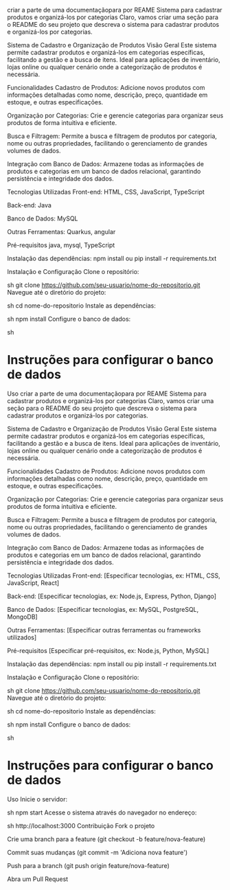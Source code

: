 criar a parte de uma documentaçãopara por REAME Sistema para cadastrar produtos e organizá-los por categorias
Claro, vamos criar uma seção para o README do seu projeto que descreva o sistema para cadastrar produtos e organizá-los por categorias.

Sistema de Cadastro e Organização de Produtos
Visão Geral
Este sistema permite cadastrar produtos e organizá-los em categorias específicas, facilitando a gestão e a busca de itens. Ideal para aplicações de inventário, lojas online ou qualquer cenário onde a categorização de produtos é necessária.

Funcionalidades
Cadastro de Produtos: Adicione novos produtos com informações detalhadas como nome, descrição, preço, quantidade em estoque, e outras especificações.

Organização por Categorias: Crie e gerencie categorias para organizar seus produtos de forma intuitiva e eficiente.

Busca e Filtragem: Permite a busca e filtragem de produtos por categoria, nome ou outras propriedades, facilitando o gerenciamento de grandes volumes de dados.

Integração com Banco de Dados: Armazene todas as informações de produtos e categorias em um banco de dados relacional, garantindo persistência e integridade dos dados.

Tecnologias Utilizadas
Front-end: HTML, CSS, JavaScript, TypeScript

Back-end: Java

Banco de Dados: MySQL

Outras Ferramentas: Quarkus, angular

Pré-requisitos
java, mysql, TypeScript

Instalação das dependências: npm install ou pip install -r requirements.txt

Instalação e Configuração
Clone o repositório:

sh
git clone https://github.com/seu-usuario/nome-do-repositorio.git
Navegue até o diretório do projeto:

sh
cd nome-do-repositorio
Instale as dependências:

sh
npm install
Configure o banco de dados:

sh

# Instruções para configurar o banco de dados

Uso
criar a parte de uma documentaçãopara por REAME Sistema para cadastrar produtos e organizá-los por categorias
Claro, vamos criar uma seção para o README do seu projeto que descreva o sistema para cadastrar produtos e organizá-los por categorias.

Sistema de Cadastro e Organização de Produtos
Visão Geral
Este sistema permite cadastrar produtos e organizá-los em categorias específicas, facilitando a gestão e a busca de itens. Ideal para aplicações de inventário, lojas online ou qualquer cenário onde a categorização de produtos é necessária.

Funcionalidades
Cadastro de Produtos: Adicione novos produtos com informações detalhadas como nome, descrição, preço, quantidade em estoque, e outras especificações.

Organização por Categorias: Crie e gerencie categorias para organizar seus produtos de forma intuitiva e eficiente.

Busca e Filtragem: Permite a busca e filtragem de produtos por categoria, nome ou outras propriedades, facilitando o gerenciamento de grandes volumes de dados.

Integração com Banco de Dados: Armazene todas as informações de produtos e categorias em um banco de dados relacional, garantindo persistência e integridade dos dados.

Tecnologias Utilizadas
Front-end: [Especificar tecnologias, ex: HTML, CSS, JavaScript, React]

Back-end: [Especificar tecnologias, ex: Node.js, Express, Python, Django]

Banco de Dados: [Especificar tecnologias, ex: MySQL, PostgreSQL, MongoDB]

Outras Ferramentas: [Especificar outras ferramentas ou frameworks utilizados]

Pré-requisitos
[Especificar pré-requisitos, ex: Node.js, Python, MySQL]

Instalação das dependências: npm install ou pip install -r requirements.txt

Instalação e Configuração
Clone o repositório:

sh
git clone https://github.com/seu-usuario/nome-do-repositorio.git
Navegue até o diretório do projeto:

sh
cd nome-do-repositorio
Instale as dependências:

sh
npm install
Configure o banco de dados:

sh

# Instruções para configurar o banco de dados

Uso
Inicie o servidor:

sh
npm start
Acesse o sistema através do navegador no endereço:

sh
http://localhost:3000
Contribuição
Fork o projeto

Crie uma branch para a feature (git checkout -b feature/nova-feature)

Commit suas mudanças (git commit -m 'Adiciona nova feature')

Push para a branch (git push origin feature/nova-feature)

Abra um Pull Request
